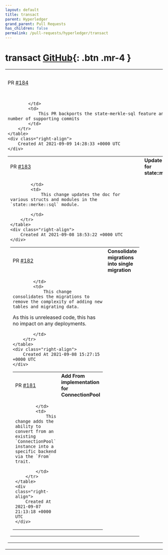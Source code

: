 ```yaml
---
layout: default
title: transact
parent: Hyperledger
grand_parent: Pull Requests
has_children: false
permalink: /pull-requests/hyperledger/transact
---
```


# transact <span class="fs-3 right-align">[GitHub](https://github.com/hyperledger/transact){: .btn .mr-4 }</span>


<div>
    <table>
        <tr>
            <td>
                PR <a href="https://github.com/hyperledger/transact/pull/184" class=".btn">#184</a>
            </td>
            <td>
                <b>
                    BACKPORT 0.3 state-merkle-sql feature
                </b>
            </td>
        </tr>
        <tr>
            <td>
                
            </td>
            <td>
                This PR backports the state-merkle-sql feature and a number of supporting commits
            </td>
        </tr>
    </table>
    <div class="right-align">
        Created At 2021-09-09 14:28:33 +0000 UTC
    </div>
</div>

<div>
    <table>
        <tr>
            <td>
                PR <a href="https://github.com/hyperledger/transact/pull/183" class=".btn">#183</a>
            </td>
            <td>
                <b>
                    Update rustdoc for state::merkle::sql
                </b>
            </td>
        </tr>
        <tr>
            <td>
                
            </td>
            <td>
                This change updates the doc for various structs and modules in the `state::merke::sql` module.

            </td>
        </tr>
    </table>
    <div class="right-align">
        Created At 2021-09-08 18:53:22 +0000 UTC
    </div>
</div>

<div>
    <table>
        <tr>
            <td>
                PR <a href="https://github.com/hyperledger/transact/pull/182" class=".btn">#182</a>
            </td>
            <td>
                <b>
                    Consolidate migrations into single migration
                </b>
            </td>
        </tr>
        <tr>
            <td>
                
            </td>
            <td>
                This change consolidates the migrations to remove the complexity of adding new tables and migrating data. 

As this is unreleased code, this has no impact on any deployments.

            </td>
        </tr>
    </table>
    <div class="right-align">
        Created At 2021-09-08 15:27:15 +0000 UTC
    </div>
</div>

<div>
    <table>
        <tr>
            <td>
                PR <a href="https://github.com/hyperledger/transact/pull/181" class=".btn">#181</a>
            </td>
            <td>
                <b>
                    Add From implementation for ConnectionPool
                </b>
            </td>
        </tr>
        <tr>
            <td>
                
            </td>
            <td>
                This change adds the ability to convert from an existing `ConnectionPool` instance into a specific backend via the `From` trait.

            </td>
        </tr>
    </table>
    <div class="right-align">
        Created At 2021-09-07 21:13:18 +0000 UTC
    </div>
</div>

